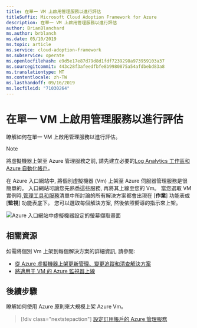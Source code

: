 ```yaml
---
title: 在單一 VM 上啟用管理服務以進行評估
titleSuffix: Microsoft Cloud Adoption Framework for Azure
description: 在單一 VM 上啟用管理服務以進行評估
author: BrianBlanchard
ms.author: brblanch
ms.date: 05/10/2019
ms.topic: article
ms.service: cloud-adoption-framework
ms.subservice: operate
ms.openlocfilehash: e9d5e17e87d79d8d1fdf7239298a973959103a37
ms.sourcegitcommit: 443c28f3afeedfbfe8b9980875a54afdbebd83a8
ms.translationtype: MT
ms.contentlocale: zh-TW
ms.lasthandoff: 09/16/2019
ms.locfileid: "71030264"
---
```

# <a name="enable-management-services-on-a-single-vm-for-evaluation"></a>在單一 VM 上啟用管理服務以進行評估

瞭解如何在單一 VM 上啟用管理服務以進行評估。

> [!NOTE]
> 將虛擬機器上架至 Azure 管理服務之前, 請先建立必要的[Log Analytics 工作區和 Azure 自動化帳戶](./prerequisites.md#create-a-workspace-and-automation-account)。

在 Azure 入口網站中, 將個別虛擬機器 (Vm) 上架至 Azure 伺服器管理服務是很簡單的。 入口網站可讓您先熟悉這些服務, 再將其上線至您的 Vm。 當您選取 VM 實例時,[管理工具和服務](./tools-services.md)清單中所討論的所有解決方案都會出現在 [**作業**] 功能表或 [**監視**] 功能表底下。 您可以選取每個解決方案, 然後依照嚮導的指示來上架。

![Azure 入口網站中虛擬機器設定的螢幕擷取畫面](./media/onboarding-single-vm.png)

## <a name="related-resources"></a>相關資源

如需將個別 Vm 上架到每個解決方案的詳細資訊, 請參閱:

- [從 Azure 虛擬機器上架更新管理、變更追蹤和清查解決方案](https://docs.microsoft.com/azure/automation/automation-onboard-solutions-from-vm)
- [將適用于 VM 的 Azure 監視器上線](https://docs.microsoft.com/azure/azure-monitor/insights/vminsights-enable-single-vm)

## <a name="next-steps"></a>後續步驟

瞭解如何使用 Azure 原則來大規模上架 Azure Vm。

> [!div class="nextstepaction"]
> [設定訂用帳戶的 Azure 管理服務](./onboard-at-scale.md)
